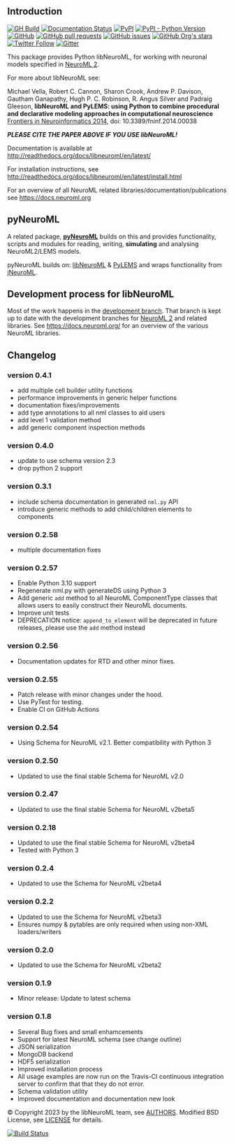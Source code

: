 ## Introduction

[![GH Build](https://github.com/NeuralEnsemble/libNeuroML/actions/workflows/ci.yml/badge.svg)](https://github.com/NeuralEnsemble/libNeuroML/actions/workflows/ci.yml)
[![Documentation Status](https://readthedocs.org/projects/libneuroml/badge/?version=latest)](https://libneuroml.readthedocs.io/en/latest/?badge=latest)
[![PyPI](https://img.shields.io/pypi/v/libNeuroML)](https://pypi.org/project/libNeuroML/)
[![PyPI - Python Version](https://img.shields.io/pypi/pyversions/libNeuroML)](https://pypi.org/project/libNeuroML/)
[![GitHub](https://img.shields.io/github/license/NeuralEnsemble/libNeuroML)](https://github.com/NeuralEnsemble/libNeuroML/blob/master/LICENSE)
[![GitHub pull requests](https://img.shields.io/github/issues-pr/NeuralEnsemble/libNeuroML)](https://github.com/NeuralEnsemble/libNeuroML/pulls)
[![GitHub issues](https://img.shields.io/github/issues/NeuralEnsemble/libNeuroML)](https://github.com/NeuralEnsemble/libNeuroML/issues)
[![GitHub Org's stars](https://img.shields.io/github/stars/NeuralEnsemble?style=social)](https://github.com/NeuralEnsemble)
[![Twitter Follow](https://img.shields.io/twitter/follow/NeuroML?style=social)](https://twitter.com/NeuroML)
[![Gitter](https://badges.gitter.im/NeuroML/community.svg)](https://gitter.im/NeuroML/community?utm_source=badge&utm_medium=badge&utm_campaign=pr-badge)

This package provides Python libNeuroML, for working with neuronal models specified in [NeuroML 2](http://neuroml.org/neuromlv2).

For more about libNeuroML see:

Michael Vella, Robert C. Cannon, Sharon Crook, Andrew P. Davison, Gautham Ganapathy, Hugh P. C. Robinson, R. Angus Silver and Padraig Gleeson,
**libNeuroML and PyLEMS: using Python to combine procedural and declarative modeling approaches in computational neuroscience**
[Frontiers in Neuroinformatics 2014](http://journal.frontiersin.org/Journal/10.3389/fninf.2014.00038/abstract), doi: 10.3389/fninf.2014.00038

_**PLEASE CITE THE PAPER ABOVE IF YOU USE libNeuroML!**_

Documentation is available at http://readthedocs.org/docs/libneuroml/en/latest/

For installation instructions, see http://readthedocs.org/docs/libneuroml/en/latest/install.html

For an overview of all NeuroML related libraries/documentation/publications see https://docs.neuroml.org

## pyNeuroML

A related package, **[pyNeuroML](https://github.com/NeuroML/pyNeuroML)** builds on this and provides functionality, scripts and modules for reading, writing, **simulating** and analysing NeuroML2/LEMS models.

pyNeuroML builds on: [libNeuroML](https://github.com/NeuralEnsemble/libNeuroML) & [PyLEMS](https://github.com/LEMS/pylems) and wraps functionality from [jNeuroML](https://github.com/NeuroML/jNeuroML).


## Development process for libNeuroML

Most of the work happens in the [development branch](https://github.com/NeuralEnsemble/libNeuroML/tree/development).
That branch is kept up to date with the development branches for [NeuroML 2](https://github.com/NeuroML/NeuroML2/tree/development) and related libraries.
See https://docs.neuroml.org/ for an overview of the various NeuroML libraries.

## Changelog
### version 0.4.1

- add multiple cell builder utility functions
- performance improvements in generic helper functions
- documentation fixes/improvements
- add type annotations to all nml classes to aid users
- add level 1 validation method
- add generic component inspection methods

### version 0.4.0

- update to use schema version 2.3
- drop python 2 support

### version 0.3.1

- include schema documentation in generated `nml.py` API
- introduce generic methods to add child/children elements to components

### version 0.2.58

- multiple documentation fixes

### version 0.2.57

- Enable Python 3.10 support
- Regenerate nml.py with generateDS using Python 3
- Add generic `add` method to all NeuroML ComponentType classes that allows users to easily construct their NeuroML documents.
- Improve unit tests
- DEPRECATION notice: `append_to_element` will be deprecated in future releases, please use the `add` method instead

### version 0.2.56

- Documentation updates for RTD and other minor fixes.

### version 0.2.55

- Patch release with minor changes under the hood.
- Use PyTest for testing.
- Enable CI on GitHub Actions

### version 0.2.54

- Using Schema for NeuroML v2.1. Better compatibility with Python 3

### version 0.2.50

- Updated to use the final stable Schema for NeuroML v2.0

### version 0.2.47

- Updated to use the final stable Schema for NeuroML v2beta5

### version 0.2.18

- Updated to use the final stable Schema for NeuroML v2beta4
- Tested with Python 3

### version 0.2.4

- Updated to use the Schema for NeuroML v2beta4

### version 0.2.2

- Updated to use the Schema for NeuroML v2beta3
- Ensures numpy & pytables are only required when using non-XML loaders/writers

### version 0.2.0

- Updated to use the Schema for NeuroML v2beta2

### version 0.1.9

- Minor release: Update to latest schema

### version 0.1.8

- Several Bug fixes and small enhamcements
- Support for latest NeuroML schema (see change outline)
- JSON serialization
- MongoDB backend
- HDF5 serialization
- Improved installation process
- All usage examples are now run on the Travis-CI continuous integration server to confirm that that they do not error.
- Schema validation utility
- Improved documentation and documentation new look


:copyright: Copyright 2023 by the libNeuroML team, see [AUTHORS](AUTHORS). Modified BSD License, see [LICENSE](LICENSE) for details.


[![Build Status](https://api.travis-ci.org/NeuralEnsemble/libNeuroML.png)](https://travis-ci.org/NeuralEnsemble/libNeuroML)
